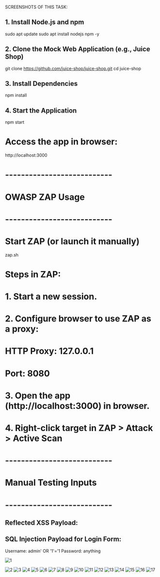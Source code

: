 SCREENSHOTS OF THIS TASK:
## 1. Install Node.js and npm
sudo apt update
sudo apt install nodejs npm -y

## 2. Clone the Mock Web Application (e.g., Juice Shop)
git clone https://github.com/juice-shop/juice-shop.git
cd juice-shop

## 3. Install Dependencies
npm install

## 4. Start the Application
npm start

# Access the app in browser:
http://localhost:3000


# ---------------------------
# OWASP ZAP Usage
# ---------------------------

# Start ZAP (or launch it manually)
zap.sh

# Steps in ZAP:
# 1. Start a new session.
# 2. Configure browser to use ZAP as a proxy:
#    HTTP Proxy: 127.0.0.1
#    Port: 8080
# 3. Open the app (http://localhost:3000) in browser.
# 4. Right-click target in ZAP > Attack > Active Scan

# ---------------------------
# Manual Testing Inputs
# ---------------------------

## Reflected XSS Payload:
<script>alert('XSS');</script>

## SQL Injection Payload for Login Form:
Username: admin' OR '1'='1
Password: anything

![1](https://github.com/user-attachments/assets/9b46481f-7862-4a26-83b5-84277fde3f5a)

![2](https://github.com/user-attachments/assets/ef705c6f-b060-4390-b17b-35957c2f251f)
![3](https://github.com/user-attachments/assets/710af281-51dc-44d5-9e5c-9ce001394561)
![4](https://github.com/user-attachments/assets/0cc56ad9-47cc-4e70-85d2-f85db24ebfd6)
![5](https://github.com/user-attachments/assets/a823c46b-b976-4294-a2b4-498a23bbf70d)
![6](https://github.com/user-attachments/assets/630b604c-bc85-4e10-8bf1-217a33cd525d)
![7](https://github.com/user-attachments/assets/5ab91452-0e3b-42f7-a47a-2680f1da7d4f)
![8](https://github.com/user-attachments/assets/51367735-c41e-4567-9976-dac2744acc9f)
![9](https://github.com/user-attachments/assets/fd201e79-c327-4db4-8778-64e6ad225294)
![10](https://github.com/user-attachments/assets/d2ab3cf2-3caf-40f2-90d7-d4e28e9dfd07)
![11](https://github.com/user-attachments/assets/2135fc38-a08f-47a7-86b7-bfe0c99505cb)
![12](https://github.com/user-attachments/assets/831edb75-fb63-43d9-947f-298af4308679)
![13](https://github.com/user-attachments/assets/7fdc997a-fb3c-46cb-bb4a-af6acfb6b64e)
![14](https://github.com/user-attachments/assets/e1665717-e065-4adb-b95c-46f9eaedc06d)
![15](https://github.com/user-attachments/assets/31f2fd60-3bd4-407f-b430-532feec989b2)
![16](https://github.com/user-attachments/assets/f3b20fe7-b45d-4461-86c7-722c5be9cabe)
![17](https://github.com/user-attachments/assets/7be2bd93-5ce9-4270-9d40-9511849e8474)
